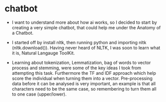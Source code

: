 # chatbot
- I want to understand more about how ai works, so I decided to start by creating a very simple chatbot, that could help me under the Anatomy of a Chatbot.
- I started off by install nltk, then running python and importing nltk (nltk.download()).
Having never heard of NLTK, I was soon to learn what it is, Natural Langauge ToolKit.

- Learning about tokenization, Lemmatization, bag of words to vector process and stemming, were some of the key ideas I took from attempting this task. Furthermore the TF and IDF approach which help score the individual when turning them into a vector. Pre-processing data before it can be analysed is very important, an example is that all characters need to be the same case, so remembering to turn them all to one case (upper/lower).
